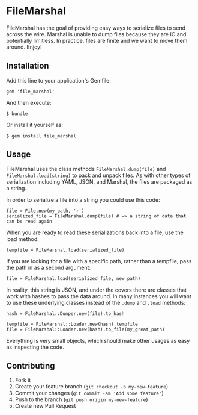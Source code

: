 # FileMarshal

FileMarshal has the goal of providing easy ways to serialize files to send across the wire. Marshal is unable to dump files because they are IO and potentially limitless. In practice, files are finite and we want to move them around. Enjoy!

## Installation

Add this line to your application's Gemfile:

    gem 'file_marshal'

And then execute:

    $ bundle

Or install it yourself as:

    $ gem install file_marshal

## Usage

FileMarshal uses the class methods `FileMarshal.dump(file)` and `FileMarshal.load(string)` to pack and unpack files. As with other types of serialization including YAML, JSON, and Marshal, the files are packaged as a string. 

In order to serialize a file into a string you could use this code:

    file = File.new(my_path, 'r')
    serialized_file = FileMarshal.dump(file) # => a string of data that can be read again

When you are ready to read these serializations back into a file, use the load method:

    tempfile = FileMarshal.load(serialized_file)

If you are looking for a file with a specific path, rather than a tempfile, pass the path in as a second argument:

    file = FileMarshal.load(serialized_file, new_path)

In reality, this string is JSON, and under the covers there are classes that work with hashes to pass the data around. In many instances you will want to use these underlying classes instead of the `.dump` and `.load` methods:

    hash = FileMarshal::Dumper.new(file).to_hash

    tempfile = FileMarshal::Loader.new(hash).tempfile
    file = FileMarshal::Loader.new(hash).to_file(my_great_path)

Everything is very small objects, which should make other usages as easy as inspecting the code.

## Contributing

1. Fork it
2. Create your feature branch (`git checkout -b my-new-feature`)
3. Commit your changes (`git commit -am 'Add some feature'`)
4. Push to the branch (`git push origin my-new-feature`)
5. Create new Pull Request
